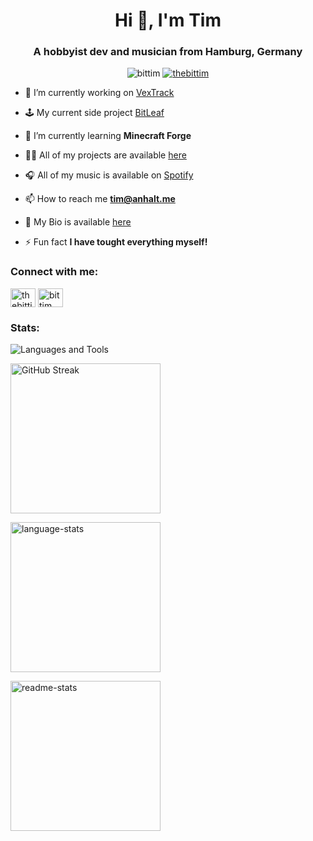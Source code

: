 <h1 align="center">Hi 👋, I'm Tim</h1>
<h3 align="center">A hobbyist dev and musician from Hamburg, Germany</h3>

<p align="center">
<img src="https://komarev.com/ghpvc/?username=bittim&label=Profile%20views&color=0e75b6&style=flat" alt="bittim" />
<a href="https://twitter.com/thebittim" target="blank"><img src="https://img.shields.io/twitter/follow/thebittim?logo=twitter&style=flat" alt="thebittim" /></a>
</p>

- 🔭 I’m currently working on [VexTrack](https://github.com/BitTim/VexTrack)

- 🕹️ My current side project [BitLeaf](https://github.com/BitTim/BitLeaf)

- 🌱 I’m currently learning **Minecraft Forge**

- 👨‍💻 All of my projects are available [here](https://github.com/BitTim/)

- 🎧 All of my music is available on [Spotify](https://open.spotify.com/artist/27Xh2ZXegzgznunYkoFwgd?si=5fcyu4zaQaq3C23Ofc3zaw&nd=1)

- 📫 How to reach me **tim@anhalt.me**

- 📄 My Bio is available [here](https://bittim.dev)

- ⚡ Fun fact **I have tought everything myself!**

<h3 align="left">Connect with me:</h3>
<p align="left">
<a href="https://twitter.com/thebittim" target="blank"><img align="center" src="https://raw.githubusercontent.com/rahuldkjain/github-profile-readme-generator/master/src/images/icons/Social/twitter.svg" alt="thebittim" height="30" width="40" /></a>
<a href="https://www.youtube.com/c/bittim" target="blank"><img align="center" src="https://raw.githubusercontent.com/rahuldkjain/github-profile-readme-generator/master/src/images/icons/Social/youtube.svg" alt="bittim" height="30" width="40" /></a>
</p>

<h3>Stats:</h3>

<p><picture>
  <source
    srcset="https://github-readme-tech-stack.vercel.app/api/cards?title=Languages+and+Tools&borderRadius=8&showBorder=false&lineCount=3&theme=catppuccin_mocha&width=800&line1=.net%2C.net%2C512BD4%3Bandroid%2Candroid%2C34A853%3Barduino%2Carduino%2C00878F%3Bflutter%2Cflutter%2C02569B%3Bgodotengine%2Cgodot%2C478CBF%3Bcurseforge%2CMinecraft+Forge%2CF16436%3B&line2=cplusplus%2Cc%2B%2B%2C00599C%3Bcsharp%2CC%2523%2C512BD4%3Bopenjdk%2CJava%2C437291%3Bkotlin%2Ckotlin%2C7F52FF%3Blua%2Clua%2C2C2D72%3Bjavascript%2Cjavascript%2CF7DF1E%3Bpython%2Cpython%2C3776AB%3B&line3=jetbrains%2Cjetbrains%2C000000%3Bvisualstudiocode%2Cvs+code%2C007ACC%3Bgithub%2Cgithub%2C181717%3Bgit%2Cgit%2CF05032%3Bwindows%2Cwindows%2C0078D4%3Blinux%2Clinux%2CFCC624%3Bgnubash%2Cbash%2C4EAA25%3B"
    media="(prefers-color-scheme: dark)"
  />
  
  <source
    srcset="https://github-readme-tech-stack.vercel.app/api/cards?title=Languages+and+Tools&borderRadius=8&showBorder=false&lineCount=3&theme=catppuccin_latte&width=800&line1=.net%2C.net%2C512BD4%3Bandroid%2Candroid%2C34A853%3Barduino%2Carduino%2C00878F%3Bflutter%2Cflutter%2C02569B%3Bgodotengine%2Cgodot%2C478CBF%3Bcurseforge%2CMinecraft+Forge%2CF16436%3B&line2=cplusplus%2Cc%2B%2B%2C00599C%3Bcsharp%2CC%2523%2C512BD4%3Bopenjdk%2CJava%2C437291%3Bkotlin%2Ckotlin%2C7F52FF%3Blua%2Clua%2C2C2D72%3Bjavascript%2Cjavascript%2CF7DF1E%3Bpython%2Cpython%2C3776AB%3B&line3=jetbrains%2Cjetbrains%2C000000%3Bvisualstudiocode%2Cvs+code%2C007ACC%3Bgithub%2Cgithub%2C181717%3Bgit%2Cgit%2CF05032%3Bwindows%2Cwindows%2C0078D4%3Blinux%2Clinux%2CFCC624%3Bgnubash%2Cbash%2C4EAA25%3B"
    media="(prefers-color-scheme: light)"
  />
  
  <img align="center" src="https://github-readme-tech-stack.vercel.app/api/cards?title=Languages+and+Tools&borderRadius=8&showBorder=false&lineCount=3&theme=catppuccin_latte&width=800&line1=.net%2C.net%2C512BD4%3Bandroid%2Candroid%2C34A853%3Barduino%2Carduino%2C00878F%3Bflutter%2Cflutter%2C02569B%3Bgodotengine%2Cgodot%2C478CBF%3Bcurseforge%2CMinecraft+Forge%2CF16436%3B&line2=cplusplus%2Cc%2B%2B%2C00599C%3Bcsharp%2CC%2523%2C512BD4%3Bopenjdk%2CJava%2C437291%3Bkotlin%2Ckotlin%2C7F52FF%3Blua%2Clua%2C2C2D72%3Bjavascript%2Cjavascript%2CF7DF1E%3Bpython%2Cpython%2C3776AB%3B&line3=jetbrains%2Cjetbrains%2C000000%3Bvisualstudiocode%2Cvs+code%2C007ACC%3Bgithub%2Cgithub%2C181717%3Bgit%2Cgit%2CF05032%3Bwindows%2Cwindows%2C0078D4%3Blinux%2Clinux%2CFCC624%3Bgnubash%2Cbash%2C4EAA25%3B" alt="Languages and Tools" />
</picture></p>

<p><picture>
  <source
    srcset="https://streak-stats.demolab.com?user=BitTim&theme=catppuccin-mocha&hide_border=true&border_radius=8&card_width=650"
    media="(prefers-color-scheme: dark)"
  />
  
  <source
    srcset="https://streak-stats.demolab.com?user=BitTim&theme=catppuccin-latte&hide_border=true&border_radius=8&card_width=650"
    media="(prefers-color-scheme: light)"
  />

  <img height=240 align="center" src="https://streak-stats.demolab.com?user=BitTim&theme=catppuccin-latte&hide_border=true&border_radius=8&card_width=650" alt="GitHub Streak" />
</picture></p>

<p><picture>
  <source
    srcset="https://github-readme-stats.vercel.app/api/top-langs?username=bittim&show_icons=true&size_weight=0.5&count_weight=0.5&theme=catppuccin_mocha&locale=en&&langs_count=8&layout=compact&hide_border=true&border_radius=8&card_width=633.33"
    media="(prefers-color-scheme: dark)"
  />
  
  <source
    srcset="https://github-readme-stats.vercel.app/api/top-langs?username=bittim&show_icons=true&size_weight=0.5&count_weight=0.5&theme=catppuccin_latte&locale=en&&langs_count=8&layout=compact&hide_border=true&border_radius=8&card_width=633.33"
    media="(prefers-color-scheme: light)"
  />

  <img height=240 align="center" src="https://github-readme-stats.vercel.app/api/top-langs?username=bittim&show_icons=true&size_weight=0.5&count_weight=0.5&theme=catppuccin_latte&locale=en&&langs_count=8&layout=compact&hide_border=true&border_radius=8&card_width=633.33" alt="language-stats" />
</picture></p>

<p><picture>
  <source
    srcset="https://github-readme-stats.vercel.app/api?username=bittim&show_icons=true&theme=catppuccin_mocha&locale=en&show=prs_merged&hide_border=true&border_radius=8&card_width=733.33"
    media="(prefers-color-scheme: dark)"
  />
  
  <source
    srcset="https://github-readme-stats.vercel.app/api?username=bittim&show_icons=true&theme=catppuccin_latte&locale=en&show=prs_merged&hide_border=true&border_radius=8&card_width=733.33"
    media="(prefers-color-scheme: light)"
  />

  <img height=240 align="center" src="https://github-readme-stats.vercel.app/api?username=bittim&show_icons=true&theme=catppuccin_latte&locale=en&show=prs_merged&hide_border=true&border_radius=8&card_width=733.33" alt="readme-stats" />
</picture></p>
